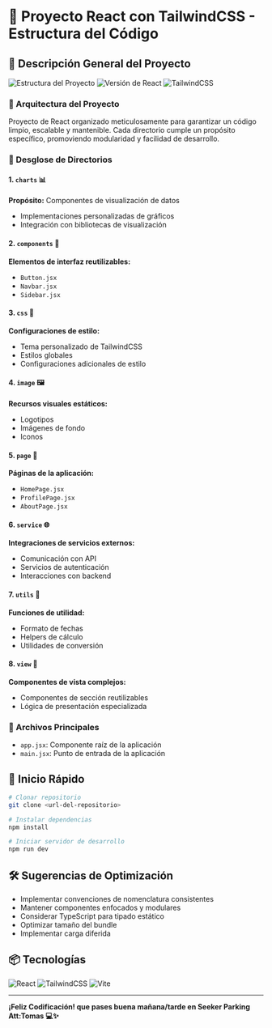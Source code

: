 # 🚀 Proyecto React con TailwindCSS - Estructura del Código

## 📂 Descripción General del Proyecto

![Estructura del Proyecto](https://img.shields.io/badge/Estructura-Organizada-brightgreen)
![Versión de React](https://img.shields.io/badge/React-v18-blue)
![TailwindCSS](https://img.shields.io/badge/TailwindCSS-Estilizado-blueviolet)

### 🌈 Arquitectura del Proyecto

Proyecto de React organizado meticulosamente para garantizar un código limpio, escalable y mantenible. Cada directorio cumple un propósito específico, promoviendo modularidad y facilidad de desarrollo.

### 📁 Desglose de Directorios

#### 1. `charts` 📊
**Propósito:** Componentes de visualización de datos
- Implementaciones personalizadas de gráficos
- Integración con bibliotecas de visualización

#### 2. `components` 🧩
**Elementos de interfaz reutilizables:**
- `Button.jsx`
- `Navbar.jsx`
- `Sidebar.jsx`

#### 3. `css` 🎨
**Configuraciones de estilo:**
- Tema personalizado de TailwindCSS
- Estilos globales
- Configuraciones adicionales de estilo

#### 4. `image` 🖼️
**Recursos visuales estáticos:**
- Logotipos
- Imágenes de fondo
- Iconos

#### 5. `page` 📄
**Páginas de la aplicación:**
- `HomePage.jsx`
- `ProfilePage.jsx`
- `AboutPage.jsx`

#### 6. `service` 🌐
**Integraciones de servicios externos:**
- Comunicación con API
- Servicios de autenticación
- Interacciones con backend

#### 7. `utils` 🔧
**Funciones de utilidad:**
- Formato de fechas
- Helpers de cálculo
- Utilidades de conversión

#### 8. `view` 👀
**Componentes de vista complejos:**
- Componentes de sección reutilizables
- Lógica de presentación especializada

### 🔑 Archivos Principales

- `app.jsx`: Componente raíz de la aplicación
- `main.jsx`: Punto de entrada de la aplicación

## 🚀 Inicio Rápido

```bash
# Clonar repositorio
git clone <url-del-repositorio>

# Instalar dependencias
npm install

# Iniciar servidor de desarrollo
npm run dev
```

## 🛠 Sugerencias de Optimización

- Implementar convenciones de nomenclatura consistentes
- Mantener componentes enfocados y modulares
- Considerar TypeScript para tipado estático
- Optimizar tamaño del bundle
- Implementar carga diferida

## 📦 Tecnologías

![React](https://img.shields.io/badge/-React-61DAFB?logo=react&logoColor=white)
![TailwindCSS](https://img.shields.io/badge/-TailwindCSS-38B2AC?logo=tailwind-css&logoColor=white)
![Vite](https://img.shields.io/badge/-Vite-646CFF?logo=vite&logoColor=white)



---

**¡Feliz Codificación! que pases buena mañana/tarde en Seeker Parking Att:Tomas 💻✨**